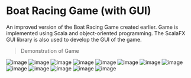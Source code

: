 # Boat Racing Game (with GUI)
An improved version of the Boat Racing Game created earlier. Game is implemented using Scala and object-oriented programming. The ScalaFX GUI library is also used to develop the GUI of the game.

> Demonstration of Game

![image](https://user-images.githubusercontent.com/106059007/210911777-d9ed7631-854a-4515-9eba-cdadc570ed85.png)
![image](https://user-images.githubusercontent.com/106059007/210911806-e5e70277-820b-4677-99d2-c7eb135c8e04.png)
![image](https://user-images.githubusercontent.com/106059007/210911999-b640902e-94b2-462c-b76e-4ea6f900ab9c.png)
![image](https://user-images.githubusercontent.com/106059007/210912046-afc179f3-e843-4b2f-b31d-70cac94a5320.png)
![image](https://user-images.githubusercontent.com/106059007/210912112-9e50a317-a218-4584-964a-f50b57bf55be.png)
![image](https://user-images.githubusercontent.com/106059007/210912151-dc53bad6-40f1-4603-bbe0-ef6a49065086.png)
![image](https://user-images.githubusercontent.com/106059007/210912183-8c753280-1dae-4962-9105-6e06ddb25b4f.png)
![image](https://user-images.githubusercontent.com/106059007/210912228-3ac3865b-d4aa-4079-890d-d48baf3db2f8.png)
![image](https://user-images.githubusercontent.com/106059007/210912298-70ed31be-af41-4e1e-b268-326cebfdbec3.png)
![image](https://user-images.githubusercontent.com/106059007/210912340-ea5c2f80-5393-44ac-8d24-5514f6bb1682.png)
![image](https://user-images.githubusercontent.com/106059007/210912390-481c28f2-4aba-4db5-9d6a-ac018a839fc1.png)
![image](https://user-images.githubusercontent.com/106059007/210912427-c7f4f6a3-5ddf-4b5b-ad50-e4f0bca5c742.png)
![image](https://user-images.githubusercontent.com/106059007/210912551-b457fe36-af4c-4e42-9daf-4ede2c2b2cb4.png)
